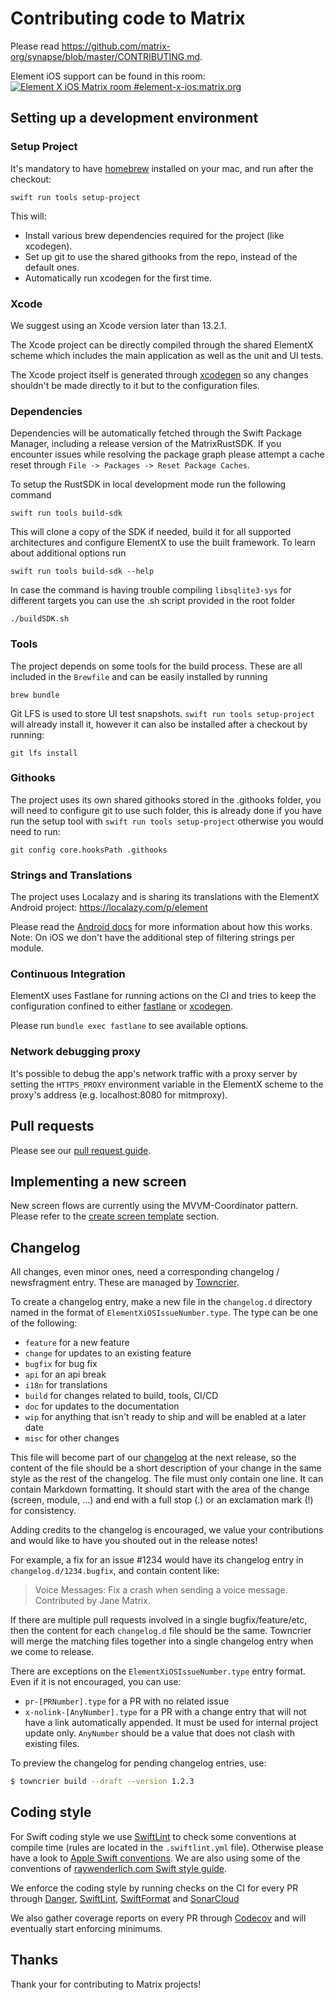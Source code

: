 # Contributing code to Matrix

Please read https://github.com/matrix-org/synapse/blob/master/CONTRIBUTING.md.

Element iOS support can be found in this room: [![Element X iOS Matrix room #element-x-ios:matrix.org](https://img.shields.io/matrix/element-ios:matrix.org.svg?label=%23element-ios:matrix.org&logo=matrix&server_fqdn=matrix.org)](https://matrix.to/#/#element-x-ios:matrix.org)

## Setting up a development environment

### Setup Project

It's mandatory to have [homebrew](https://brew.sh/) installed on your mac, and run after the checkout:

```
swift run tools setup-project
```

This will:
- Install various brew dependencies required for the project (like xcodegen).
- Set up git to use the shared githooks from the repo, instead of the default ones.
- Automatically run xcodegen for the first time.

### Xcode

We suggest using an Xcode version later than 13.2.1.

The Xcode project can be directly compiled through the shared ElementX scheme which includes the main application as well as the unit and UI tests.

The Xcode project itself is generated through [xcodegen](https://github.com/yonaskolb/XcodeGen) so any changes shouldn't be made directly to it but to the configuration files.

### Dependencies

Dependencies will be automatically fetched through the Swift Package Manager, including a release version of the MatrixRustSDK. If you encounter issues while resolving the package graph please attempt a cache reset through `File -> Packages -> Reset Package Caches`.

To setup the RustSDK in local development mode run the following command

```
swift run tools build-sdk
```

This will clone a copy of the SDK if needed, build it for all supported architectures and configure ElementX to use the built framework. To learn about additional options run

```
swift run tools build-sdk --help
```

In case the command is having trouble compiling `libsqlite3-sys` for different targets you can use the .sh script provided in the root folder
```
./buildSDK.sh
```

### Tools

The project depends on some tools for the build process. These are all included in the `Brewfile` and can be easily installed by running

```
brew bundle
```

Git LFS is used to store UI test snapshots. `swift run tools setup-project` will already install it, however it can also be installed after a checkout by running:

```
git lfs install
```

### Githooks

The project uses its own shared githooks stored in the .githooks folder, you will need to configure git to use such folder, this is already done if you have run the setup tool with `swift run tools setup-project` otherwise you would need to run:

```
git config core.hooksPath .githooks
```

### Strings and Translations

The project uses Localazy and is sharing its translations with the ElementX Android project: https://localazy.com/p/element 

Please read the [Android docs](https://github.com/vector-im/element-x-android/blob/develop/tools/localazy/README.md) for more information about how this works. Note: On iOS we don't have the additional step of filtering strings per module.

### Continuous Integration

ElementX uses Fastlane for running actions on the CI and tries to keep the configuration confined to either [fastlane](fastlane/Fastfile) or [xcodegen](project.yml). 

Please run `bundle exec fastlane` to see available options.

### Network debugging proxy

It's possible to debug the app's network traffic with a proxy server by setting the `HTTPS_PROXY` environment variable in the ElementX scheme to the proxy's address (e.g. localhost:8080 for mitmproxy).

## Pull requests

Please see our [pull request guide](https://github.com/vector-im/element-android/blob/develop/docs/pull_request.md).

## Implementing a new screen

New screen flows are currently using the MVVM-Coordinator pattern. Please refer to the [create screen template](Tools/Scripts/README.md#create-screen-templates) section.

## Changelog

All changes, even minor ones, need a corresponding changelog / newsfragment
entry. These are managed by [Towncrier](https://github.com/twisted/towncrier).

To create a changelog entry, make a new file in the `changelog.d` directory
named in the format of `ElementXiOSIssueNumber.type`. The type can be one of the
following:

- `feature` for a new feature
- `change` for updates to an existing feature
- `bugfix` for bug fix
- `api` for an api break
- `i18n` for translations
- `build` for changes related to build, tools, CI/CD
- `doc` for updates to the documentation
- `wip` for anything that isn't ready to ship and will be enabled at a later date
- `misc` for other changes

This file will become part of our [changelog](CHANGES.md) at the next
release, so the content of the file should be a short description of your
change in the same style as the rest of the changelog. The file must only
contain one line. It can contain Markdown formatting. It should start with the
area of the change (screen, module, ...) and end with a full stop (.) or an
exclamation mark (!) for consistency.

Adding credits to the changelog is encouraged, we value your
contributions and would like to have you shouted out in the release notes!

For example, a fix for an issue #1234 would have its changelog entry in
`changelog.d/1234.bugfix`, and contain content like:

> Voice Messages: Fix a crash when sending a voice message. Contributed by
> Jane Matrix.

If there are multiple pull requests involved in a single bugfix/feature/etc,
then the content for each `changelog.d` file should be the same. Towncrier will
merge the matching files together into a single changelog entry when we come to
release.

There are exceptions on the `ElementXiOSIssueNumber.type` entry format. Even if
it is not encouraged, you can use:

- `pr-[PRNumber].type` for a PR with no related issue
- `x-nolink-[AnyNumber].type` for a PR with a change entry that will not have a link automatically appended. It must be used for internal project update only. `AnyNumber` should be a value that does not clash with existing files.

To preview the changelog for pending changelog entries, use:

```bash
$ towncrier build --draft --version 1.2.3
```

## Coding style

For Swift coding style we use [SwiftLint](https://github.com/realm/SwiftLint) to check some conventions at compile time (rules are located in the `.swiftlint.yml` file). 
Otherwise please have a look to [Apple Swift conventions](https://swift.org/documentation/api-design-guidelines.html#conventions). We are also using some of the conventions of [raywenderlich.com Swift style guide](https://github.com/raywenderlich/swift-style-guide).

We enforce the coding style by running checks on the CI for every PR through [Danger](Dangerfile.swift), [SwiftLint](.swiftlint.yml), [SwiftFormat](.swiftformat) and [SonarCloud](https://sonarcloud.io/project/overview?id=vector-im_element-x-ios)

We also gather coverage reports on every PR through [Codecov](https://app.codecov.io/gh/vector-im/element-x-ios) and will eventually start enforcing minimums.

## Thanks

Thank your for contributing to Matrix projects!
